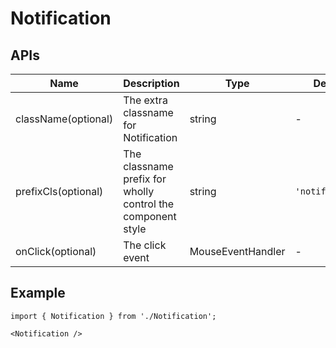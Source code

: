 # Notification

## APIs
| Name | Description | Type | Default |
| --- | --- | --- | --- |
| className(optional) | The extra classname for Notification | string | - |
| prefixCls(optional) | The classname prefix for wholly control the component style | string | `'notification'` |
| onClick(optional) | The click event | MouseEventHandler<HTMLDivElement> | - |


## Example

```tsx
import { Notification } from './Notification';

<Notification />
```

